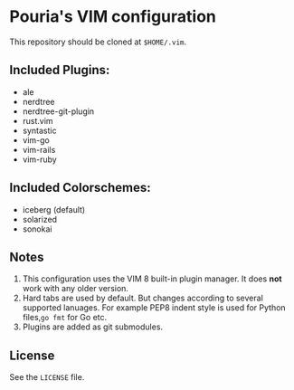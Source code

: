 # Pouria's VIM configuration

This repository should be cloned at `$HOME/.vim`.

## Included Plugins:

 * ale
 * nerdtree
 * nerdtree-git-plugin
 * rust.vim
 * syntastic
 * vim-go
 * vim-rails
 * vim-ruby

## Included Colorschemes:

* iceberg (default)
* solarized
* sonokai

## Notes

1. This configuration uses the VIM 8 built-in plugin manager. It does **not**
   work with any older version.
2. Hard tabs are used by default. But changes according to several supported lanuages.
   For example PEP8 indent style is used for Python files,`go fmt` for Go etc.
3. Plugins are added as git submodules.

## License

See the `LICENSE` file.
